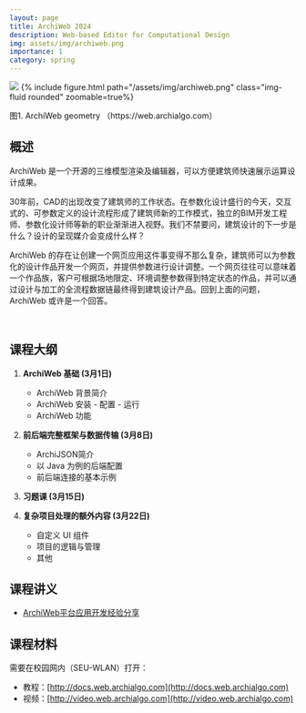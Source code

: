 ```yaml
---
layout: page
title: ArchiWeb 2024
description: Web-based Editor for Computational Design
img: assets/img/archiweb.png
importance: 1
category: spring
---
```


![](archiweb.png)
{% include figure.html path="/assets/img/archiweb.png" class="img-fluid rounded" zoomable=true%}
<div class="caption">
    图1. ArchiWeb geometry （https://web.archialgo.com）
</div>

## 概述

ArchiWeb 是一个开源的三维模型渲染及编辑器，可以方便建筑师快速展示运算设计成果。

30年前，CAD的出现改变了建筑师的工作状态。在参数化设计盛行的今天，交互式的、可参数定义的设计流程形成了建筑师新的工作模式，独立的BIM开发工程师、参数化设计师等新的职业渐渐进入视野。我们不禁要问，建筑设计的下一步是什么？设计的呈现媒介会变成什么样？

ArchiWeb 的存在让创建一个网页应用这件事变得不那么复杂，建筑师可以为参数化的设计作品开发一个网页，并提供参数进行设计调整。一个网页往往可以意味着一个作品族，客户可根据场地限定、环境调整参数得到特定状态的作品，并可以通过设计与加工的全流程数据链最终得到建筑设计产品。回到上面的问题，ArchiWeb 或许是一个回答。

<br>


## 课程大纲


1. **ArchiWeb 基础 (3月1日)**
	- ArchiWeb 背景简介
	- ArchiWeb 安装 - 配置 - 运行
	- ArchiWeb 功能
    
2. **前后端完整框架与数据传输 (3月8日)**
	  - ArchiJSON简介
	  - 以 Java 为例的后端配置
	  - 前后端连接的基本示例
    
3. **习题课 (3月15日)**

4. **复杂项目处理的额外内容 (3月22日)**
	  - 自定义 UI 组件
	  - 项目的逻辑与管理
	  - 其他

## 课程讲义
- [ArchiWeb平台应用开发经验分享](https://ballistic-seal-4a3.notion.site/20240301-ArchiWeb-88b9b4bf9cdb483ea5e32e00fa085217)

## 课程材料
需要在校园网内（SEU-WLAN）打开：
- 教程：[http://docs.web.archialgo.com](http://docs.web.archialgo.com)
- 视频：[http://video.web.archialgo.com](http://video.web.archialgo.com)
